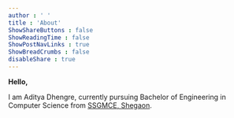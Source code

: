 ```yaml
---
author : ' '
title : 'About'
ShowShareButtons : false
ShowReadingTime : false
ShowPostNavLinks : true
ShowBreadCrumbs : false
disableShare : true
---
```


**Hello,** 

I am Aditya Dhengre, currently pursuing Bachelor of Engineering in Computer Science from [SSGMCE, Shegaon](https://ssgmce.ac.in/). 

